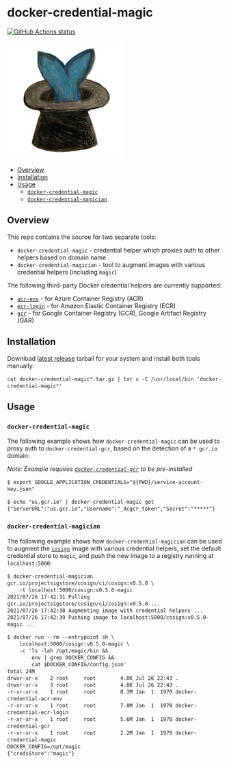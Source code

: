 # docker-credential-magic

[![GitHub Actions status](https://github.com/jdolitsky/docker-credential-magic/workflows/build/badge.svg)](https://github.com/jdolitsky/docker-credential-magic/actions?query=workflow%3Abuild+)

![docker-credential-magic](./docker-credential-magic.png)

- [Overview](#overview)
- [Installation](#installation)
- [Usage](#usage)
  - [`docker-credential-magic`](#docker-credential-magic)
  - [`docker-credential-magician`](#docker-credential-magician)

## Overview

This repo contains the source for two separate tools:

- `docker-credential-magic` - credential helper which proxies auth to other helpers based on domain name
- `docker-credential-magician` - tool to augment images with various credential helpers (including `magic`)

The following third-party Docker credential helpers are currently supported:

- [`acr-env`](https://github.com/chrismellard/docker-credential-acr-env) - for Azure Container Registry (ACR)
- [`ecr-login`](https://github.com/awslabs/amazon-ecr-credential-helper) - for Amazon Elastic Container Registry (ECR)
- [`gcr`](https://github.com/GoogleCloudPlatform/docker-credential-gcr) - for Google Container Registry (GCR),
  Google Artifact Registry (GAR)

## Installation

Download [latest release](https://github.com/jdolitsky/docker-credential-magic/releases/latest) tarball
for your system and install both tools manually:

```
cat docker-credential-magic*.tar.gz | tar x -C /usr/local/bin 'docker-credential-magic*'
```

## Usage

### `docker-credential-magic`

The following example shows how `docker-credential-magic` can be used to
proxy auth to `docker-credential-gcr`, based on the detection of a `*.gcr.io` domain:

*Note: Example requires [`docker-credential-gcr`](https://github.com/GoogleCloudPlatform/docker-credential-gcr)
to be pre-installed*

```
$ export GOOGLE_APPLICATION_CREDENTIALS="${PWD}/service-account-key.json"
```

```
$ echo "us.gcr.io" | docker-credential-magic get
{"ServerURL":"us.gcr.io","Username":"_dcgcr_token","Secret":"*****"}
```

### `docker-credential-magician`

The following example shows how `docker-credential-magician` can be used to
augment the [`cosign`](https://github.com/sigstore/cosign) image with
various credential helpers, set the default credential store to `magic`,
and push the new image to a registry running at `localhost:5000`:

```
$ docker-credential-magician gcr.io/projectsigstore/cosign/ci/cosign:v0.5.0 \
    -t localhost:5000/cosign:v0.5.0-magic
2021/07/26 17:42:31 Pulling gcr.io/projectsigstore/cosign/ci/cosign:v0.5.0 ...
2021/07/26 17:42:38 Augmenting image with credential helpers ...
2021/07/26 17:42:39 Pushing image to localhost:5000/cosign:v0.5.0-magic ...
```

```
$ docker run --rm --entrypoint sh \
    localhost:5000/cosign:v0.5.0-magic \
    -c 'ls -lah /opt/magic/bin &&
        env | grep DOCKER_CONFIG &&
        cat $DOCKER_CONFIG/config.json'
total 24M
drwxr-xr-x    2 root     root        4.0K Jul 26 22:43 .
drwxr-xr-x    3 root     root        4.0K Jul 26 22:43 ..
-r-xr-xr-x    1 root     root        8.7M Jan  1  1970 docker-credential-acr-env
-r-xr-xr-x    1 root     root        7.8M Jan  1  1970 docker-credential-ecr-login
-r-xr-xr-x    1 root     root        5.6M Jan  1  1970 docker-credential-gcr
-r-xr-xr-x    1 root     root        2.2M Jan  1  1970 docker-credential-magic
DOCKER_CONFIG=/opt/magic
{"credsStore":"magic"}
```
